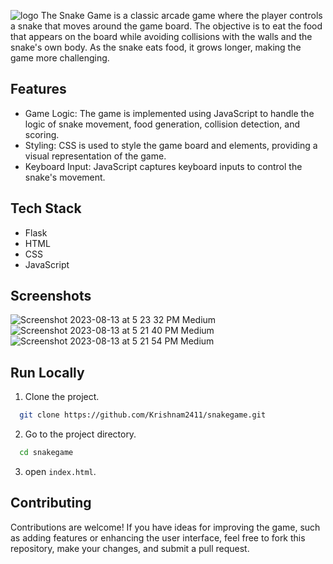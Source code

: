 ![logo](https://github.com/Krishnam2411/snakegame/assets/124492864/a18bc738-e5ce-43cf-bcfd-e8f233a9aa45)
The Snake Game is a classic arcade game where the player controls a snake that moves around the game board. The objective is to eat the food that appears on the board while avoiding collisions with the walls and the snake's own body. As the snake eats food, it grows longer, making the game more challenging.

## Features

- Game Logic: The game is implemented using JavaScript to handle the logic of snake movement, food generation, collision detection, and scoring.
- Styling: CSS is used to style the game board and elements, providing a visual representation of the game.
- Keyboard Input: JavaScript captures keyboard inputs to control the snake's movement.

## Tech Stack
- Flask
- HTML
- CSS
- JavaScript

## Screenshots
![Screenshot 2023-08-13 at 5 23 32 PM Medium](https://github.com/Krishnam2411/snakegame/assets/124492864/626bb7e1-1bea-428e-b524-94c1fbaf4c59)
![Screenshot 2023-08-13 at 5 21 40 PM Medium](https://github.com/Krishnam2411/snakegame/assets/124492864/97eea3b8-7a34-4f6e-94b3-6cc2b7082c21)
![Screenshot 2023-08-13 at 5 21 54 PM Medium](https://github.com/Krishnam2411/snakegame/assets/124492864/e4968d04-fd97-4ac5-8aab-61bf825aee98)


## Run Locally
1. Clone the project.

```bash
  git clone https://github.com/Krishnam2411/snakegame.git
```

2. Go to the project directory.

```bash
  cd snakegame
```

3. open `index.html`.



## Contributing
Contributions are welcome! If you have ideas for improving the game, such as adding features or enhancing the user interface, feel free to fork this repository, make your changes, and submit a pull request.
